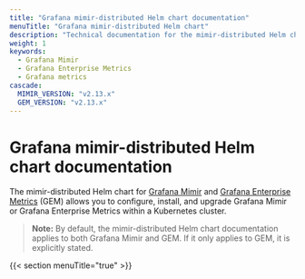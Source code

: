 ```yaml
---
title: "Grafana mimir-distributed Helm chart documentation"
menuTitle: "Grafana mimir-distributed Helm chart"
description: "Technical documentation for the mimir-distributed Helm chart"
weight: 1
keywords:
  - Grafana Mimir
  - Grafana Enterprise Metrics
  - Grafana metrics
cascade:
  MIMIR_VERSION: "v2.13.x"
  GEM_VERSION: "v2.13.x"
---
```


# Grafana mimir-distributed Helm chart documentation

The mimir-distributed Helm chart for [Grafana Mimir](https://grafana.com/docs/mimir/<MIMIR_VERSION>/) and [Grafana Enterprise Metrics](https://grafana.com/docs/enterprise-metrics/<GEM_VERSION>/) (GEM) allows you to configure, install, and upgrade Grafana Mimir or Grafana Enterprise Metrics within a Kubernetes cluster.

> **Note:** By default, the mimir-distributed Helm chart documentation applies to both Grafana Mimir and GEM. If it only applies to GEM, it is explicitly stated.

{{< section menuTitle="true" >}}
